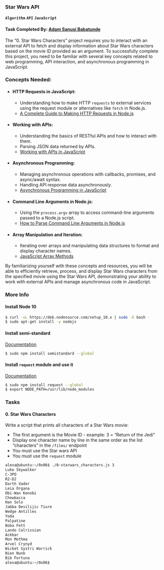 ### Star Wars API
**`Algorithm`** **`API`** **`JavaScript`**

#### Task Completed By: [Adam Sanusi Babatunde](https://linkedin.com/in/adamsanusi)


The “0. Star Wars Characters” project requires you to interact with an external API to fetch and display information about Star Wars characters based on the movie ID provided as an argument. To successfully complete this project, you need to be familiar with several key concepts related to web programming, API interaction, and asynchronous programming in JavaScript.

### Concepts Needed:
- #### HTTP Requests in JavaScript:
	- Understanding how to make HTTP `requests` to external services using the request module or alternatives like `fetch` in Node.js.
	- [A Complete Guide to Making HTTP Requests in Node.js](https://www.twilio.com/blog/2017/08/http-requests-in-node-js.html)
- #### Working with APIs:
	- Understanding the basics of RESTful APIs and how to interact with them.
	- Parsing JSON data returned by APIs.
	- [Working with APIs in JavaScript](https://www.smashingmagazine.com/2018/01/understanding-using-rest-api/)
- #### Asynchronous Programming:
	- Managing asynchronous operations with callbacks, promises, and async/await syntax.
    - Handling API response data asynchronously.
    - [Asynchronous Programming in JavaScript](https://developer.mozilla.org/en-US/docs/Learn/JavaScript/Asynchronous)
- #### Command Line Arguments in Node.js:
    - Using the `process.argv` array to access command-line arguments passed to a Node.js script.
    - [How to Parse Command Line Arguments in Node.js](https://nodejs.dev/learn/nodejs-accept-arguments-from-the-command-line)
- #### Array Manipulation and Iteration:
    - Iterating over arrays and manipulating data structures to format and display character names.
    - [JavaScript Array Methods](https://developer.mozilla.org/en-US/docs/Web/JavaScript/Reference/Global_Objects/Array)

By familiarizing yourself with these concepts and resources, you will be able to efficiently retrieve, process, and display Star Wars characters from the specified movie using the Star Wars API, demonstrating your ability to work with external APIs and manage asynchronous code in JavaScript.


### More Info
#### Install Node 10
```sh
$ curl -sL https://deb.nodesource.com/setup_10.x | sudo -E bash -
$ sudo apt-get install -y nodejs
```
#### Install semi-standard
[Documentation](https://github.com/standard/semistandard)
```sh
$ sudo npm install semistandard --global
```
#### Install `request` module and use it
[Documentation](https://github.com/request/request)
```sh
$ sudo npm install request --global
$ export NODE_PATH=/usr/lib/node_modules
```

### Tasks
#### 0. Star Wars Characters
Write a script that prints all characters of a Star Wars movie:
- The first argument is the Movie ID - example: 3 = “Return of the Jedi”
- Display one character name by line in the same order as the list “characters” in the `/films/` endpoint
- You must use the Star wars API
- You must use the `request` module
```sh
alexa@ubuntu:~/0x06$ ./0-starwars_characters.js 3
Luke Skywalker
C-3PO
R2-D2
Darth Vader
Leia Organa
Obi-Wan Kenobi
Chewbacca
Han Solo
Jabba Desilijic Tiure
Wedge Antilles
Yoda
Palpatine
Boba Fett
Lando Calrissian
Ackbar
Mon Mothma
Arvel Crynyd
Wicket Systri Warrick
Nien Nunb
Bib Fortuna
alexa@ubuntu:~/0x06$ 
